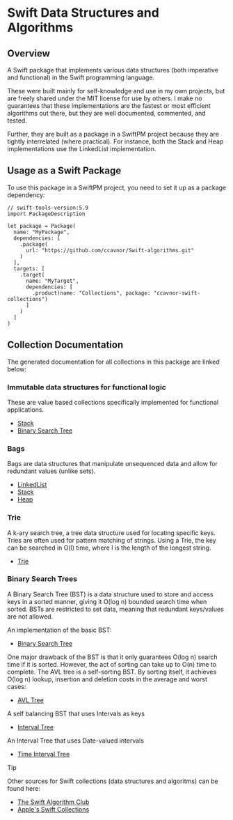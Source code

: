# Swift Data Structures and Algorithms

## Overview
A Swift package that implements various data structures (both imperative and functional) in the Swift programming language.

These were built mainly for self-knowledge and use in my own projects, but are freely shared under the MIT license
for use by others. I make no guarantees that these implementations are the fastest or most efficient algorithms out
there, but they are well documented, commented, and tested.

Further, they are built as a package in a SwiftPM project because they are tightly interrelated (where practical). 
For instance, both the Stack and Heap implementations use the LinkedList implementation.

## Usage as a Swift Package
To use this package in a SwiftPM project, you need to set it up as a package dependency:
```
// swift-tools-version:5.9
import PackageDescription

let package = Package(
  name: "MyPackage",
  dependencies: [
    .package(
      url: "https://github.com/ccavnor/Swift-algorithms.git" 
    )
  ],
  targets: [
    .target(
      name: "MyTarget",
      dependencies: [
        .product(name: "Collections", package: "ccavnor-swift-collections")
      ]
    )
  ]
)
```

## Collection Documentation
The generated documentation for all collections in this package are linked below:

### Immutable data structures for functional logic
These are value based collections specifically implemented for functional applications. 

- [Stack](https://ccavnor.github.io/Swift-algorithms/documentation/valuebasedstack/)
- [Binary Search Tree](https://ccavnor.github.io/Swift-algorithms/documentation/valuebasedbinarysearchtree/)

### Bags
Bags are data structures that manipulate unsequenced data and allow for redundant values (unlike sets).

- [LinkedList](https://ccavnor.github.io/Swift-algorithms/documentation/linkedlist/)
- [Stack](https://ccavnor.github.io/Swift-algorithms/documentation/stack/)
- [Heap](https://ccavnor.github.io/Swift-algorithms/documentation/heap/)

### Trie
A k-ary search tree, a tree data structure used for locating specific keys. Tries are often used for pattern
matching of strings. Using a Trie, the key can be searched in O(l) time, where l is the length of the longest string. 

- [Trie](https://ccavnor.github.io/Swift-algorithms/documentation/trie/)

### Binary Search Trees
A Binary Search Tree (BST) is a data structure used to store and access keys in a sorted manner, giving it O(log n)
bounded search time when sorted. BSTs are restricted to set data, meaning that redundant keys/values are not allowed.

An implementation of the basic BST:

- [Binary Search Tree](https://ccavnor.github.io/Swift-algorithms/documentation/binarysearchtree/)

One major drawback of the BST is that it only guarantees O(log n) search time if it is sorted. However, the
act of sorting can take up to O(n) time to complete. The AVL tree is a self-sorting BST. By sorting itself,
it achieves O(log n) lookup, insertion and deletion costs in the average and worst cases: 

- [AVL Tree](https://ccavnor.github.io/Swift-algorithms/documentation/avltree/)

A self balancing BST that uses Intervals as keys

- [Interval Tree](https://ccavnor.github.io/Swift-algorithms/documentation/intervaltree/)

An Interval Tree that uses Date-valued intervals

- [Time Interval Tree](https://ccavnor.github.io/Swift-algorithms/documentation/timeintervaltree/)

> [!TIP]
> Other sources for Swift collections (data structures and algoritms) can be found here:
> - [The Swift Algorithm Club](https://github.com/kodecocodes/swift-algorithm-club/tree/master)
> - [Apple's Swift Collections ](https://github.com/apple/swift-collections)
